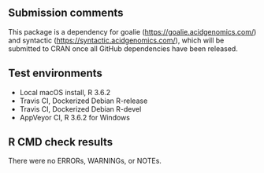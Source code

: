 ## Submission comments

This package is a dependency for goalie (https://goalie.acidgenomics.com/) and
syntactic (https://syntactic.acidgenomics.com/), which will be submitted to
CRAN once all GitHub dependencies have been released.

## Test environments

- Local macOS install, R 3.6.2
- Travis CI, Dockerized Debian R-release
- Travis CI, Dockerized Debian R-devel
- AppVeyor CI, R 3.6.2 for Windows

## R CMD check results

There were no ERRORs, WARNINGs, or NOTEs. 



